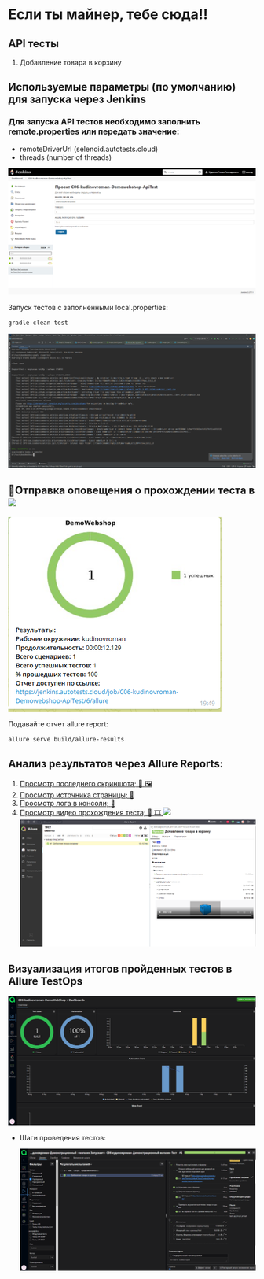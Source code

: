 # Если ты майнер, тебе сюда!!
## API тесты
1) Добавление товара в корзину

## Используемые параметры (по умолчанию) для запуска через Jenkins

### Для запуска API тестов необходимо заполнить remote.properties или передать значение:

* remoteDriverUrl (selenoid.autotests.cloud)
* threads (number of threads)

<img src = "https://github.com/Roman-1990/DemoWebShop/blob/master/src/test/resources/img/jenkins.PNG">

Запуск тестов с заполненными local.properties:
```bash
gradle clean test
```

<img src = "https://github.com/Roman-1990/DemoWebShop/blob/master/src/test/resources/img/console.PNG">

## :robot:Отправка оповещения о прохождении теста в <img src = "https://starchenkov.pro/qa-guru/img/skills/Telegram.svg" width = "30">

<img src = "https://github.com/Roman-1990/DemoWebShop/blob/master/src/test/resources/img/telegrambot.PNG">

Подавайте отчет allure report:
```bash
allure serve build/allure-results
```
## Анализ результатов через Allure Reports: <a href ="https://jenkins.autotests.cloud/job/C06-kudinovroman-Demowebshop-ApiTest/6/allure/#suites/ce9e7658a93407fd5bc66fdf0526dee1/190840dbe0cc32a9/">

1) Просмотр последнего скриншота; :eyes: :framed_picture:
2) Просмотр источника страницы; :eyes:
3) Просмотр лога в консоли; :eyes:
4) Просмотр видео прохождения теста; :eyes: :film_strip:
   </a>
   <img src = "https://github.com/Roman-1990/DemoWebShop/blob/master/src/test/resources/img/video.mp4">
   <img src = "https://github.com/Roman-1990/DemoWebShop/blob/master/src/test/resources/img/Allure.PNG">


## Визуализация итогов пройденных тестов в Allure TestOps

<img src = "https://github.com/Roman-1990/DemoWebShop/blob/master/src/test/resources/img/dashboards.PNG">

- Шаги проведения тестов:
  
  <img src = "https://github.com/Roman-1990/DemoWebShop/blob/master/src/test/resources/img/Attachments.PNG">